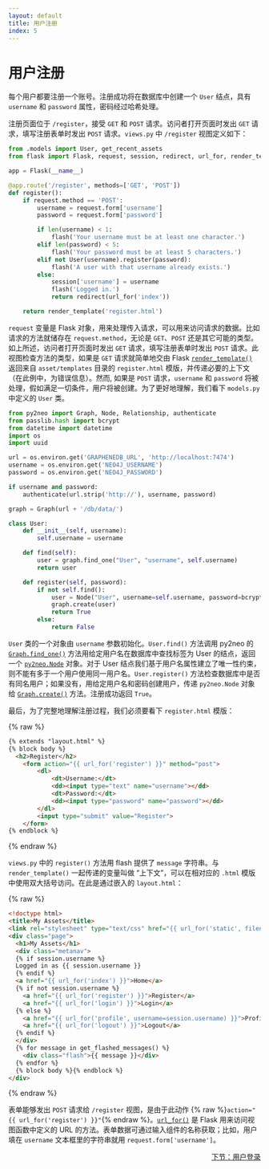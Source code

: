 ```yaml
---
layout: default
title: 用户注册
index: 5
---
```


# 用户注册

每个用户都要注册一个账号。注册成功将在数据库中创建一个 `User` 结点，具有 `username` 和 `password` 属性，密码经过哈希处理。

注册页面位于 `/register`，接受 `GET` 和 `POST` 请求。访问者打开页面时发出 `GET` 请求，填写注册表单时发出 `POST` 请求。`views.py` 中 `/register` 视图定义如下：

```python
from .models import User, get_recent_assets
from flask import Flask, request, session, redirect, url_for, render_template, flash

app = Flask(__name__)

@app.route('/register', methods=['GET', 'POST'])
def register():
    if request.method == 'POST':
        username = request.form['username']
        password = request.form['password']

        if len(username) < 1:
            flash('Your username must be at least one character.')
        elif len(password) < 5:
            flash('Your password must be at least 5 characters.')
        elif not User(username).register(password):
            flash('A user with that username already exists.')
        else:
            session['username'] = username
            flash('Logged in.')
            return redirect(url_for('index'))

    return render_template('register.html')
```

`request` 变量是 Flask 对象，用来处理传入请求，可以用来访问请求的数据。比如请求的方法就储存在 `request.method`，无论是 `GET`、`POST` 还是其它可能的类型。如上所述，访问者打开页面时发出 `GET` 请求，填写注册表单时发出 `POST` 请求。此视图检查方法的类型，如果是 `GET` 请求就简单地交由 Flask [`render_template()`](http://flask.pocoo.org/docs/0.10/api/#flask.render_template) 返回来自 `asset/templates` 目录的 `register.html` 模版，并传递必要的上下文（在此例中，为错误信息）。然而, 如果是 `POST` 请求，`username` 和 `password` 将被处理，假如满足一切条件，用户将被创建。为了更好地理解，我们看下 `models.py` 中定义的 `User` 类。

```python
from py2neo import Graph, Node, Relationship, authenticate
from passlib.hash import bcrypt
from datetime import datetime
import os
import uuid

url = os.environ.get('GRAPHENEDB_URL', 'http://localhost:7474')
username = os.environ.get('NEO4J_USERNAME')
password = os.environ.get('NEO4J_PASSWORD')

if username and password:
    authenticate(url.strip('http://'), username, password)

graph = Graph(url + '/db/data/')

class User:
    def __init__(self, username):
        self.username = username

    def find(self):
        user = graph.find_one("User", "username", self.username)
        return user

    def register(self, password):
        if not self.find():
            user = Node("User", username=self.username, password=bcrypt.encrypt(password))
            graph.create(user)
            return True
        else:
            return False
```

`User` 类的一个对象由 `username` 参数初始化。`User.find()` 方法调用 py2neo 的 [`Graph.find_one()`](http://py2neo.org/2.0/essentials.html#py2neo.Graph.find_one) 方法用给定用户名在数据库中查找标签为 User 的结点，返回一个 [`py2neo.Node`](http://py2neo.org/2.0/essentials.html#nodes) 对象。对于 User 结点我们基于用户名属性建立了唯一性约束，则不能有多于一个用户使用同一用户名。`User.register()` 方法检查数据库中是否有同名用户；如果没有，用给定用户名和密码创建用户，传递 `py2neo.Node` 对象给 [`Graph.create()`](http://py2neo.org/2.0/essentials.html#py2neo.Graph.create) 方法。注册成功返回 `True`。

最后，为了完整地理解注册过程，我们必须要看下 `register.html` 模版：

{% raw %}
```html
{% extends "layout.html" %}
{% block body %}
  <h2>Register</h2>
    <form action="{{ url_for('register') }}" method="post">
        <dl>
            <dt>Username:</dt>
            <dd><input type="text" name="username"></dd>
            <dt>Password:</dt>
            <dd><input type="password" name="password"></dd>
        </dl>
        <input type="submit" value="Register">
    </form>
{% endblock %}
```
{% endraw %}

`views.py` 中的 `register()` 方法用 flash 提供了 `message` 字符串。与 `render_template()` 一起传递的变量叫做 “上下文”，可以在相对应的 `.html` 模版中使用双大括号访问。在此是通过嵌入的 `layout.html`：

{% raw %}
```html
<!doctype html>
<title>My Assets</title>
<link rel="stylesheet" type="text/css" href="{{ url_for('static', filename='style.css') }}">
<div class="page">
  <h1>My Assets</h1>
  <div class="metanav">
  {% if session.username %}
  Logged in as {{ session.username }}
  {% endif %}
  <a href="{{ url_for('index') }}">Home</a>
  {% if not session.username %}
    <a href="{{ url_for('register') }}">Register</a>
    <a href="{{ url_for('login') }}">Login</a>
  {% else %}
    <a href="{{ url_for('profile', username=session.username) }}">Profile</a>
    <a href="{{ url_for('logout') }}">Logout</a>
  {% endif %}
  </div>
  {% for message in get_flashed_messages() %}
    <div class="flash">{{ message }}</div>
  {% endfor %}
  {% block body %}{% endblock %}
</div>
```
{% endraw %}

表单能够发出 `POST` 请求给 `/register` 视图，是由于此动作 {% raw %}`action="{{ url_for('register') }}"`{% endraw %}。[`url_for()`](http://flask.pocoo.org/docs/0.10/api/#flask.url_for) 是 Flask 用来访问视图函数中定义的 URL 的方法。表单数据可通过输入组件的名称获取；比如，用户填在 `username` 文本框里的字符串就用 `request.form['username']`。

<p align="right"><a href="{{ site.baseurl }}/pages/login-a-user.html">下节：用户登录</a></p>
